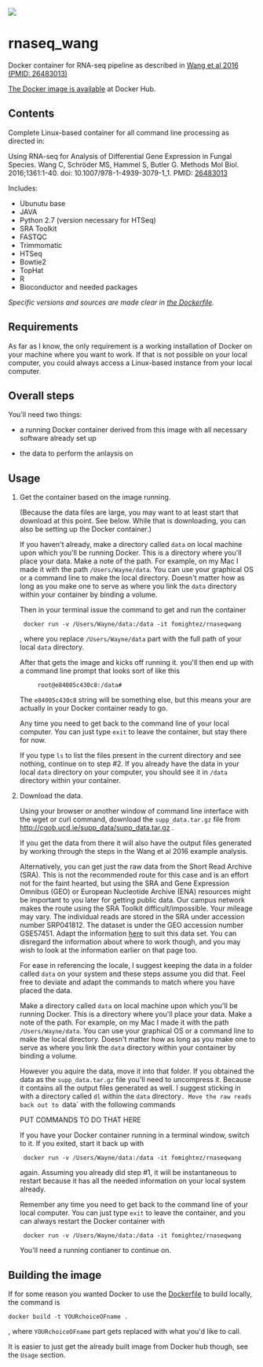 [![](https://images.microbadger.com/badges/image/fomightez/rnaseqwang.svg)](https://microbadger.com/images/fomightez/rnaseqwang "Get your own image badge on microbadger.com")  

# rnaseq_wang
Docker container for RNA-seq pipeline as described in [Wang et al 2016 (PMID: 26483013)](https://www.ncbi.nlm.nih.gov/pubmed/26483013)


[The Docker image is available](https://hub.docker.com/r/fomightez/rnaseqwang/) at Docker Hub.

Contents
--------

Complete Linux-based container for all command line processing as directed in:  

Using RNA-seq for Analysis of Differential Gene Expression in Fungal Species.
Wang C, Schröder MS, Hammel S, Butler G.
Methods Mol Biol. 2016;1361:1-40. doi: 10.1007/978-1-4939-3079-1_1. PMID: [26483013](https://www.ncbi.nlm.nih.gov/pubmed/26483013)


Includes:

* Ubunutu base
* JAVA
* Python 2.7 (version necessary for HTSeq)
* SRA Toolkit
* FASTQC
* Trimmomatic
* HTSeq
* Bowtie2
* TopHat
* R
* Bioconductor and needed packages

*Specific versions and sources are made clear in [the Dockerfile](https://github.com/fomightez/rnaseq_wang/blob/master/Dockerfile).*

Requirements
------------

As far as I know, the only requirement is a working installation of Docker on your machine where you want to work. If that is not possible on your local computer, you could always access a Linux-based instance from your local computer.

Overall steps
-------------

You'll need two things:

* a running Docker container derived from this image with all necessary software already set up

* the data to perform the anlaysis on

Usage
-----

1. Get the container based on the image running.

	(Because the data files are large, you may want to at least start that download at this point. See below. While that is downloading, you can also be setting up the Docker container.)

	If you haven't already, make a directory called `data` on local machine upon which you'll be running Docker. This is a directory where you'll place your data. Make a note of the path. For example, on my Mac I made it with the path `/Users/Wayne/data`. You can use your graphical OS or a command line to make the local directory. Doesn't matter how as long as you make one to serve as where you link the `data` directory within your container by binding a volume.

	Then in your terminal issue the command to get and run the container

		docker run -v /Users/Wayne/data:/data -it fomightez/rnaseqwang

	, where you replace `/Users/Wayne/data` part with the full path of your local `data` directory.

	After that gets the image and kicks off running it. you'll then end up with a command line prompt that looks sort of like this

			root@e84005c430c8:/data#

	The `e84005c430c8` string will be something else, but this means your are actually in your Docker container ready to go.

	Any time you need to get back to the command line of your local computer. You can just type `exit` to leave the container, but stay there for now.

	If you type `ls` to list the files present in the current directory and see nothing, continue on to step #2. If you already have the data in your local `data` directory on your computer, you should see it in `/data` directory within your container.



2. Download the data.

	Using your browser or another window of command line interface with the wget or curl command, download the `supp_data.tar.gz` file from http://cgob.ucd.ie/supp_data/supp_data.tar.gz .

	If you get the data from there it will also have the output files generated by working through the steps in the Wang et al 2016 example analysis.

	Alternatively, you can get just the raw data from the Short Read Archive (SRA). This is not the recommended route for this case and is an effort not for the faint hearted, but using the SRA and Gene Expression Omnibus (GEO) or European Nucleotide Archive (ENA) resources might be important to you later for getting public data. Our campus network makes the route using the SRA Toolkit difficult/impossible. Your mileage may vary. The individual reads are stored in the SRA under accession number SRP041812. The dataset is under the GEO accession number GSE57451. Adapt the information [here](http://fenglabwkshopmay2015.readthedocs.io/en/latest/Get%20a%20ChIP-Seq%20dataset/#obtaining-a-fastq-file-using-the-sra-toolkit) to suit this data set. You can disregard the information about where to work though, and you may wish to look at the information earlier on that page too.

	For ease in referencing the locale, I suggest keeping the data in a folder called `data` on your system and these steps assume you did that. Feel free to deviate and adapt the commands to match where you have placed the data.

	Make a directory called `data` on local machine upon which you'll be running Docker. This is a directory where you'll place your data. Make a note of the path. For example, on my Mac I made it with the path `/Users/Wayne/data`. You can use your graphical OS or a command line to make the local directory. Doesn't matter how as long as you make one to serve as where you link the `data` directory within your container by binding a volume.

	However you aquire the data, move it into that folder. If you obtained the data as the `supp_data.tar.gz` file you'll need to uncompress it. Because it contains all the output files generated as well. I suggest sticking in with a directory called `dl` within the `data` directory`. Move the raw reads back out to `data` with the following commands

	PUT COMMANDS TO DO THAT HERE

	If you have your Docker container running in a terminal window, switch to it. If you exited, start it back up with

		docker run -v /Users/Wayne/data:/data -it fomightez/rnaseqwang

	again. Assuming you already did step #1, it will be instantaneous to restart because it has all the needed information on your local system already.

	Remember any time you need to get back to the command line of your local computer. You can just type `exit` to leave the container, and you can always restart the Docker container with

		docker run -v /Users/Wayne/data:/data -it fomightez/rnaseqwang

	You'll need a running contianer to continue on.







Building the image
------------------

If for some reason you wanted Docker to use the [Dockerfile](https://github.com/fomightez/rnaseq_wang/blob/master/Dockerfile) to build locally, the command is

	docker build -t YOURchoiceOFname .

, where `YOURchoiceOFname` part gets replaced with what you'd like to call.

It is easier to just get the already built image from Docker hub though, see the `Usage` section.
